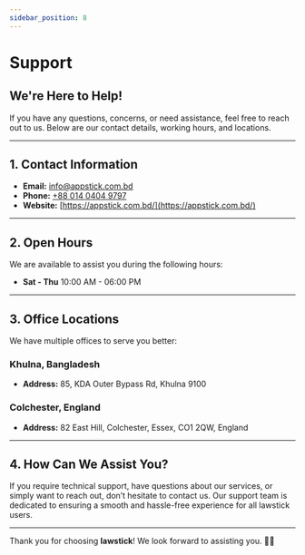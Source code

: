 ```yaml
---
sidebar_position: 8
---
```


# Support

## We're Here to Help!
If you have any questions, concerns, or need assistance, feel free to reach out to us. Below are our contact details, working hours, and locations.

---

## 1. Contact Information
- **Email:** [info@appstick.com.bd](mailto:info@appstick.com.bd)
- **Phone:** [+88 014 0404 9797](tel:+8801404049797)
- **Website:** [https://appstick.com.bd/](https://appstick.com.bd/)

---

## 2. Open Hours
We are available to assist you during the following hours:

- **Sat - Thu** 10:00 AM - 06:00 PM

---

## 3. Office Locations
We have multiple offices to serve you better:

### **Khulna, Bangladesh**
- **Address:** 85, KDA Outer Bypass Rd, Khulna 9100

### **Colchester, England**
- **Address:** 82 East Hill, Colchester, Essex, CO1 2QW, England


---

## 4. How Can We Assist You?
If you require technical support, have questions about our services, or simply want to reach out, don’t hesitate to contact us. Our support team is dedicated to ensuring a smooth and hassle-free experience for all lawstick users.

---

Thank you for choosing **lawstick**! We look forward to assisting you. 🚗✨